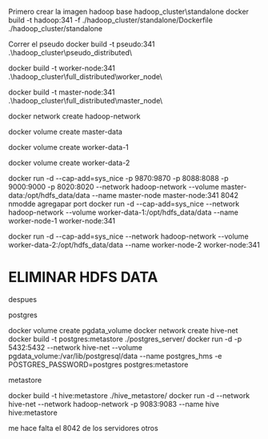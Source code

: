 Primero crear la imagen hadoop base
hadoop_cluster\standalone
docker build -t hadoop:341 -f ./hadoop_cluster/standalone/Dockerfile ./hadoop_cluster/standalone

Correr el pseudo
docker build -t pseudo:341 .\hadoop_cluster\pseudo_distributed\

docker build -t worker-node:341 .\hadoop_cluster\full_distributed\worker_node\

docker build -t master-node:341 .\hadoop_cluster\full_distributed\master_node\

docker network create hadoop-network

docker volume create master-data

docker volume create worker-data-1

docker volume create worker-data-2

docker run -d --cap-add=sys_nice -p 9870:9870 -p 8088:8088 -p 9000:9000 -p 8020:8020 --network hadoop-network --volume master-data:/opt/hdfs_data/data --name master-node master-node:341
8042 nmodde agregapar port
docker run -d --cap-add=sys_nice --network hadoop-network --volume worker-data-1:/opt/hdfs_data/data --name worker-node-1 worker-node:341

docker run -d --cap-add=sys_nice --network hadoop-network --volume worker-data-2:/opt/hdfs_data/data --name worker-node-2 worker-node:341

# ELIMINAR HDFS DATA

despues

postgres

docker volume create pgdata_volume
docker network create hive-net
docker build -t postgres:metastore ./postgres_server/
docker run -d -p 5432:5432 --network hive-net --volume pgdata_volume:/var/lib/postgresql/data --name postgres_hms -e POSTGRES_PASSWORD=postgres postgres:metastore

metastore

docker build -t hive:metastore ./hive_metastore/
docker run -d --network hive-net --network hadoop-network -p 9083:9083 --name hive hive:metastore

me hace falta el 8042 de los servidores otros
